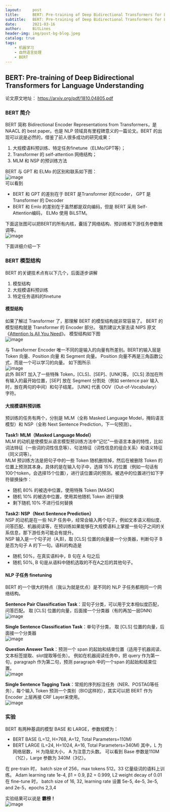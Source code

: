 ```yaml
---
layout:     post
title:      BERT: Pre-training of Deep Bidirectional Transformers for Language Understanding
subtitle:   BERT: Pre-training of Deep Bidirectional Transformers for Language Understanding
date:       2021-03-16
author:     BitLines
header-img: img/post-bg-blog.jpeg
catalog: true
tags:
    - 机器学习
    - 自然语言处理
    - BERT
---
```


## BERT: Pre-training of Deep Bidirectional Transformers for Language Understanding

论文原文地址： https://arxiv.org/pdf/1810.04805.pdf

### BERT 简介
BERT 简称 Bidirectional Encoder Representations from Transformers，是 NAACL 的 best paper。也是 NLP 领域具有里程碑意义的一篇论文。BERT 的出现可以说是必然的，借鉴了前人很多成功的研究成果：
1. 大规模语料预训练、特定任务finetune（ELMo/GPT等）； 
2. Transformer 的 self-attention 网络结构；
3. MLM 和 NSP 的预训练方法

BERT 与 GPT 和 ELMo 的区别和联系如下图：  
![image](https://user-images.githubusercontent.com/80689631/111260430-b9a9f000-865b-11eb-92c4-3b0521805d04.png)  
可以看到
- BERT 和 GPT 的差别在于 BERT 是Transformer 的Encoder， GPT 是 Transformer 的 Decoder
- BERT 和 Emlo 的差别在于虽然都是双向编码，但是 BERT 采用 Self-Attention编码， ELMo 使用 BiLSTM。

下面这张图可以把BERT的所有内核，囊括了网络结构、预训练和下游任务参数微调等。  
![image](https://user-images.githubusercontent.com/80689631/111248122-4052d300-8644-11eb-9cf2-cd7114168143.png)

下面详细介绍一下

### BERT 模型结构
BERT 的关键技术点有以下几个，后面逐步讲解
1. 模型结构
2. 大规模语料预训练
3. 特定任务语料的finetune

#### 模型结构

如果了解过 Transformer 了，那理解 BERT 的模型结构就非常容易了。 BERT 的模型结构就是 Transformer 的 Encoder 部分。 强烈建议大家去读 NIPS 原文 《[Attention Is All You Need](https://arxiv.org/pdf/1706.03762.pdf)》。 模型结构如下图  
![image](https://user-images.githubusercontent.com/80689631/111251536-67ac9e80-864a-11eb-9915-d39047787523.png)  

与 Transformer Encoder 唯一不同的是输入的向量有所差别。BERT的输入层是 Token 向量、Position 向量 和 Segment 向量。 Position 向量不再是三角函数公式，而是一个可以学习的向量。 如下图所示  
![image](https://user-images.githubusercontent.com/80689631/111251634-9591e300-864a-11eb-88be-8fb1fbab48d0.png)  
此外 BERT 加入了一些特殊 Token，[CLS]、[SEP]、[UNK]等。 [CLS] 添加在所有输入的最开始位置，[SEP] 放在 Segment 分割处（例如 sentence pair 输入时，放在两句的中间）和句子结尾， [UNK] 代表 OOV（Out-of-Vocabulary） 字符。

#### 大规模语料预训练
预训练的任务有两个，分别是 MLM（全称 Masked Language Model，掩码语言模型）和 NSP（全称 Next Sentence Prediction，下一句预测）。

**Task1: MLM（Masked Language Model）**  
MLM 的动机是使模型从语言模型预训练方法中“记忆”一些语言本身的特性，比如词法特征（一些词的词性信息等）、句法特征（词性信息的组合关系）和语义特征（同义词等）。  
MLM 预训练方法是把句子中的一些 Token 随机删除掉，然后在被删除 Token 的位置上预测其本身。具体的是在输入句子中，选择 15% 的位置（例如一句话有100个token，会选择15个位置），进行该位置词的预测。被选中的位置进行如下字符替换操作：
- 随机 80% 的被选中位置，使用特殊 Token [MASK]
- 随机 10% 的被选中位置，使用其他随机 Token 进行替换
- 剩下随机 10% 不进行任何替换

**Task2: NSP（Next Sentence Prediction）**  
NSP 的动机是在一些 NLP 任务中，经常会输入两个句子，例如文本语义相似度、问答匹配、机器阅读等，在预训练如果能够在大规模语料上掌握一些句子之间的关系信息，那下游任务可能会有提升。  
NSP 输入是一个句子对（A,B)，取 [CLS] 位置的向量接一个分类器，判断句子 B 是否为句子 A 的下一句。语料的构造是
- 随机 50%，在真实语料中，B 句在 A 句之后
- 随机 50%, B 句是从语料中随机选取的不在A之后的其他句子。

#### NLP 子任务 finetuning
BERT 的一个很大的特点（我认为就是优点）是不同的 NLP 子任务都用同一个网络结构。

**Sentence Pair Classification Task**：双句子分类，可以用于文本相似度匹配，问答匹配。 取 [CLS] 位置的向量，后面接一个分类器（有的再加一层DNN）  
![image](https://user-images.githubusercontent.com/80689631/111253300-ec4cec00-864d-11eb-9495-4e8f8ef97f45.png)  

**Single Sentence Classification Task**：单句子分类， 取 [CLS] 位置的向量，后面接一个分类器  
![image](https://user-images.githubusercontent.com/80689631/111253382-0edf0500-864e-11eb-8cec-4094604c9e5d.png)  

**Question Answer Task**：预测一个 span 的起始和结束位置（适用于机器阅读、文本标签提取、slot提取等任务）。 例如在机器阅读任务中，把 query 作为第一句，paragraph 作为第二句，预测 paragraph 中的一个span 的起始和结束位置。  
![image](https://user-images.githubusercontent.com/80689631/111253660-86149900-864e-11eb-949c-8cc0444ce97b.png)  

**Single Sentence Tagging Task**：常规的序列标注任务（NER、POSTAG等任务），每个输入 Token 预测一个类别（BIO这样的），其实可以把 BERT 作为 Encoder 上层再接 CRF Layer来使用。  
![image](https://user-images.githubusercontent.com/80689631/111259797-a0ed0a80-865a-11eb-955e-0fb9e02e2b2a.png)


### 实验

BERT 有两种基调的模型 BASE 和 LARGE，参数规模为：
- BERT BASE (L=12, H=768, A=12, Total Parameters=110M)  
- BERT LARGE (L=24, H=1024, A=16, Total Parameters=340M)
其中，L 为网络层数， H 为隐层大小， A 为注意力头数。 可以看到 Base 参数是110M（1亿），Large 参数为 340M（3亿）。

在 pre-train 时， batch size of 256，max tokens 512。33 亿量级词的语料上训练。 Adam learning rate 1e-4, β1 = 0.9, β2 = 0.999, L2 weight decay of 0.01  
在 fine-tune 时， batch size of 16, 32, learning rate 设置 5e-5, 4e-5, 3e-5, and 2e-5，epochs 2,3,4

实验结果可以说是 **霸榜！**  
![image](https://user-images.githubusercontent.com/80689631/111261191-02ae7400-865d-11eb-9010-c9bdc3b219f9.png)
